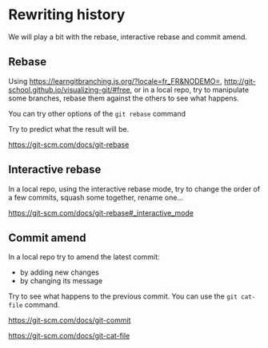 # Rewriting history

We will play a bit with the rebase, interactive rebase and commit amend.

## Rebase

Using https://learngitbranching.js.org/?locale=fr_FR&NODEMO=, http://git-school.github.io/visualizing-git/#free, or in a local repo, try to manipulate some branches, rebase them against the others to see what happens.

You can try other options of the `git rebase` command

Try to predict what the result will be.

https://git-scm.com/docs/git-rebase

## Interactive rebase

In a local repo, using the interactive rebase mode, try to change the order of a few commits, squash some together, rename one...

https://git-scm.com/docs/git-rebase#_interactive_mode

## Commit amend

In a local repo try to amend the latest commit:
- by adding new changes
- by changing its message

Try to see what happens to the previous commit. You can use the `git cat-file` command.

https://git-scm.com/docs/git-commit

https://git-scm.com/docs/git-cat-file
